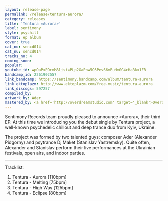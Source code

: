 ```yaml
---
layout: release-page
permalink: /release/tentura-aurora/
category: releases
title: 'Tentura «Aurora»'
label: sentimony
style: psychill
format: ep album
cover: true
cat_no: sencd014
cat_nu: sencd014
tracks_no: 4
coming_soon: 
popular: 
youtube_id: wpOaPxEOrmM&list=PLp2GaPnw5O3Pev66mBuHmGG4cHaBkx1FR
bandcamp_id: 2261902557
link_bandcamp: https://sentimony.bandcamp.com/album/tentura-aurora
link_ektoplazm: http://www.ektoplazm.com/free-music/tentura-aurora
link_discogs: 597257
compiled_by: 
artwork_by: Ader
mastered_by: <a href='http://overdreamstudio.com' target='_blank'>Overdream Studio</a>
---
```


Sentimony Records team proudly pleased to announce «Aurora», their third EP. At this time we introducing you the debut single by Tentura project, a well-known psychedelic chillout and deep trance duo from Kyiv, Ukraine.

The project was formed by two talented guys: composer Ader (Alexander Pidgorny) and psytrance Dj Maket (Stanislav Yastremsky). Quite often, Alexander and Stanislav perform their live performances at the Ukrainian festivals, open airs, and indoor parties.

---
Tracklist:

01. Tentura - Aurora [110bpm]
02. Tentura - Melting [75bpm]
03. Tentura - High Way [125bpm]
04. Tentura - Eclipse [80bpm]
